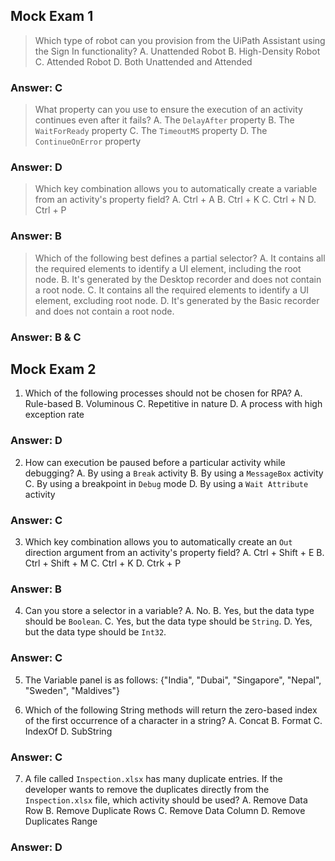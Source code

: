 ## Mock Exam 1

> Which type of robot can you provision from the UiPath Assistant using the Sign In functionality?
A. Unattended Robot
B. High-Density Robot
C. Attended Robot
D. Both Unattended and Attended

### Answer: C

> What property can you use to ensure the execution of an activity continues even after it fails?
A. The `DelayAfter` property
B. The `WaitForReady` property
C. The `TimeoutMS` property
D. The `ContinueOnError` property

### Answer: D

> Which key combination allows you to automatically create a variable from an activity's property field?
A. Ctrl + A
B. Ctrl + K
C. Ctrl + N
D. Ctrl + P

### Answer: B

> Which of the following best defines a partial selector?
A. It contains all the required elements to identify a UI element, including the root node.
B. It's generated by the Desktop recorder and does not contain a root node.
C. It contains all the required elements to identify a UI element, excluding root node.
D. It's generated by the Basic recorder and does not contain a root node.

### Answer: B & C

## Mock Exam 2

1. Which of the following processes should not be chosen for RPA?
A. Rule-based
B. Voluminous
C. Repetitive in nature
D. A process with high exception rate

### Answer: D

2. How can execution be paused before a particular activity while debugging?
A. By using a `Break` activity
B. By using a `MessageBox` activity
C. By using a breakpoint in `Debug` mode
D. By using a `Wait Attribute` activity

### Answer: C

3. Which key combination allows you to automatically create an `Out` direction argument from an activity's property field?
A. Ctrl + Shift + E
B. Ctrl + Shift + M
C. Ctrl + K
D. Ctrk + P

### Answer: B

4. Can you store a selector in a variable?
A. No.
B. Yes, but the data type should be `Boolean`.
C. Yes, but the data type should be `String`.
D. Yes, but the data type should be `Int32`.

### Answer: C

5. The Variable panel is as follows: {"India", "Dubai", "Singapore", "Nepal", "Sweden", "Maldives"}

6. Which of the following String methods will return the zero-based index of the first occurrence of a character in a string?
A. Concat
B. Format
C. IndexOf
D. SubString

### Answer: C

7. A file called `Inspection.xlsx` has many duplicate entries. If the developer wants to remove the duplicates directly from the `Inspection.xlsx` file, which activity should be used?
A. Remove Data Row
B. Remove Duplicate Rows
C. Remove Data Column
D. Remove Duplicates Range

### Answer: D
